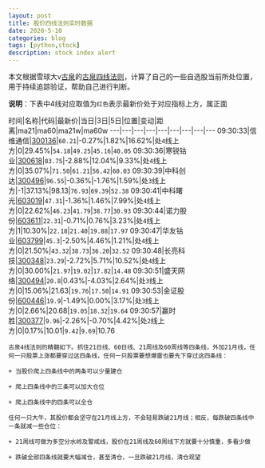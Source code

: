 ```yaml
---
layout: post
title: 股价四线法则实时数据
date: 2020-5-10
categories: blog
tags: [python,stock]
description: stock index alert
---
```



本文根据雪球大v[古泉](https://xueqiu.com/u/7148646888)的[古泉四线法则](https://xueqiu.com/7148646888/130498192)，计算了自己的一些自选股当前所处位置，用于持续追踪验证，帮助自己进行判断。

**说明**：下表中4线对应取值为`红色`表示最新价处于对应指标上方，属正面

时间|名称|代码|最新价|当日|3日|5日|位置|变动|距离|ma21|ma60|ma21w|ma60w
---|---|---|---|---|---|---|---|---
09:30:33|信维通信|[300136](https://xueqiu.com/S/SZ300136)|`60.21`|-0.27%|1.82%|16.62%|处`4`线上方|0|29.45%|`54.18`|`49.25`|`45.16`|`40.05`
09:30:36|寒锐钴业|[300618](https://xueqiu.com/S/SZ300618)|`83.75`|-2.88%|12.04%|9.33%|处`4`线上方|0|35.07%|`71.50`|`61.21`|`56.42`|`60.03`
09:30:39|中科创达|[300496](https://xueqiu.com/S/SZ300496)|`96.55`|-0.36%|-1.76%|1.59%|处`3`线上方|-1|37.13%|98.13|`76.93`|`69.39`|`52.38`
09:30:41|中科曙光|[603019](https://xueqiu.com/S/SH603019)|`47.31`|-1.36%|1.46%|7.99%|处`4`线上方|0|22.62%|`46.23`|`41.79`|`38.77`|`30.93`
09:30:44|诺力股份|[603611](https://xueqiu.com/S/SH603611)|`22.31`|-0.71%|0.76%|3.23%|处`4`线上方|1|10.30%|`22.18`|`21.40`|`19.88`|`17.97`
09:30:47|华友钴业|[603799](https://xueqiu.com/S/SH603799)|`45.3`|-2.50%|4.46%|1.21%|处`4`线上方|0|21.50%|`43.32`|`38.73`|`36.20`|`32.52`
09:30:48|长亮科技|[300348](https://xueqiu.com/S/SZ300348)|`23.29`|-2.72%|5.71%|10.52%|处`4`线上方|0|30.00%|`21.97`|`19.02`|`17.82`|`14.48`
09:30:51|盛天网络|[300494](https://xueqiu.com/S/SZ300494)|`20.8`|0.43%|-4.03%|2.64%|处`3`线上方|0|15.06%|21.63|`19.76`|`17.50`|`14.91`
09:30:53|金证股份|[600446](https://xueqiu.com/S/SH600446)|`19.9`|-1.49%|0.00%|3.17%|处`3`线上方|0|2.66%|20.68|`19.05`|`18.32`|`19.64`
09:30:57|赢时胜|[300377](https://xueqiu.com/S/SZ300377)|`9.96`|-2.26%|-0.70%|4.42%|处`2`线上方|0|0.17%|10.01|`9.42`|`9.69`|10.76

```
古泉4线法则的精髓如下。抓住21日线、60日线、21周线及60周线等四条线，外加21月线，任何一只股票上涨都要穿过这四条线，任何一只股票要想爆雷也要先下穿过这四条线：

+ 当股价爬上四条线中的两条可以少量建仓

+ 爬上四条线中的三条可以加大仓位

+ 爬上四条线中的四条可以全仓

任何一只大牛，其股价都会坚守在21月线上方，不会轻易跌破21月线；相反，每跌破四条线中一条就减一些仓位：

+ 21周线可做为多空分水岭及警戒线，股价在21周线及60周线下方就要十分慎重，多看少做

+ 跌破全部四条线就要大幅减仓，甚至清仓，一旦跌破21月线，清仓观望
```